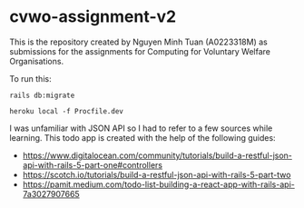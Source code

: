 # cvwo-assignment-v2

This is the repository created by Nguyen Minh Tuan (A0223318M) as submissions for the assignments for Computing for Voluntary Welfare Organisations.

To run this:

    rails db:migrate

    heroku local -f Procfile.dev


I was unfamiliar with JSON API so I had to refer to a few sources while learning. This todo app is created with the help of the following guides: 
  + https://www.digitalocean.com/community/tutorials/build-a-restful-json-api-with-rails-5-part-one#controllers
  + https://scotch.io/tutorials/build-a-restful-json-api-with-rails-5-part-two
  + https://pamit.medium.com/todo-list-building-a-react-app-with-rails-api-7a3027907665
